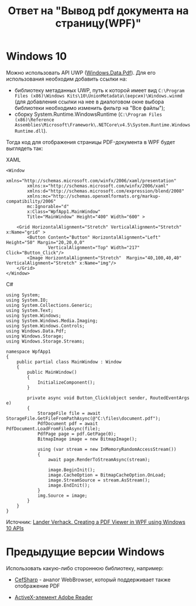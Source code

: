 ﻿---
title: "Ответ на \"Вывод pdf документа на страницу(WPF)\""
se.owner.user_id: 240512
se.owner.display_name: "MSDN.WhiteKnight"
se.owner.link: "https://ru.stackoverflow.com/users/240512/msdn-whiteknight"
se.answer_id: 967721
se.question_id: 967628
se.post_type: answer
se.score: 3
se.is_accepted: True
---
<h1>Windows 10</h1>

<p>Можно использовать API UWP (<a href="https://docs.microsoft.com/en-us/uwp/api/windows.data.pdf" rel="nofollow noreferrer">Windows.Data.Pdf</a>). Для его использования необходим добавить ссылки на:</p>

<ul>
<li>библиотеку метаданных UWP, путь к которой имеет вид <code>C:\Program Files (x86)\Windows Kits\10\UnionMetadata\(версия)\Windows.winmd</code> (для добавления ссылки на нее в диалоговом окне выбора библиотеки необходимо изменить фильтр на "Все файлы");</li>
<li>сборку System.Runtime.WindowsRuntime (<code>C:\Program Files (x86)\Reference Assemblies\Microsoft\Framework\.NETCore\v4.5\System.Runtime.WindowsRuntime.dll</code>).</li>
</ul>

<p>Тогда код для отображения страницы PDF-документа в WPF будет выглядеть так:</p>

<p>XAML</p>

<pre class="lang-xml prettyprint-override"><code>&lt;Window
        xmlns="http://schemas.microsoft.com/winfx/2006/xaml/presentation"
        xmlns:x="http://schemas.microsoft.com/winfx/2006/xaml"
        xmlns:d="http://schemas.microsoft.com/expression/blend/2008"
        xmlns:mc="http://schemas.openxmlformats.org/markup-compatibility/2006"
        mc:Ignorable="d"
        x:Class="WpfApp1.MainWindow"
        Title="MainWindow" Height="400" Width="600" &gt;

    &lt;Grid HorizontalAlignment="Stretch" VerticalAlignment="Stretch" x:Name="grid" &gt;
        &lt;Button Content="Button" HorizontalAlignment="Left" Height="50" Margin="20,20,0,0" 
                VerticalAlignment="Top" Width="217" Click="Button_Click"/&gt;
        &lt;Image HorizontalAlignment="Stretch"  Margin="40,100,40,40" VerticalAlignment="Stretch" x:Name="img"/&gt;
    &lt;/Grid&gt;
&lt;/Window&gt;
</code></pre>

<p>C#</p>

<pre class="lang-cs prettyprint-override"><code>using System;
using System.IO;
using System.Collections.Generic;
using System.Text;
using System.Windows;
using System.Windows.Media.Imaging;
using System.Windows.Controls;
using Windows.Data.Pdf;
using Windows.Storage;
using Windows.Storage.Streams;

namespace WpfApp1
{
    public partial class MainWindow : Window
    {
        public MainWindow()
        {
            InitializeComponent();            
        }        

        private async void Button_Click(object sender, RoutedEventArgs e)
        {
            StorageFile file = await StorageFile.GetFileFromPathAsync(@"C:\files\document.pdf");
            PdfDocument pdf = await PdfDocument.LoadFromFileAsync(file);
            PdfPage page = pdf.GetPage(0);
            BitmapImage image = new BitmapImage();

            using (var stream = new InMemoryRandomAccessStream())
            {
                await page.RenderToStreamAsync(stream);

                image.BeginInit();
                image.CacheOption = BitmapCacheOption.OnLoad;
                image.StreamSource = stream.AsStream();
                image.EndInit();
            }
            img.Source = image;      
        }
    }    
}
</code></pre>

<p>Источник: <a href="https://blogs.u2u.be/lander/post/2018/01/23/Creating-a-PDF-Viewer-in-WPF-using-Windows-10-APIs" rel="nofollow noreferrer">Lander Verhack. Creating a PDF Viewer in WPF using Windows 10 APIs</a></p>

<h1>Предыдущие версии Windows</h1>

<p>Использовать какую-либо стороннюю библиотеку, например:</p>

<ul>
<li><p><a href="https://cefsharp.github.io" rel="nofollow noreferrer">CefSharp</a> - аналог WebBrowser, который поддерживает также отображение PDF</p></li>
<li><p><a href="https://www.codeproject.com/Articles/380019/Using-Adobe-Reader-in-a-WPF-app" rel="nofollow noreferrer">ActiveX-элемент Adobe Reader</a></p></li>
</ul>
